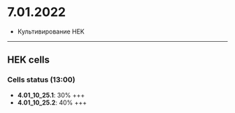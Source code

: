 7.01.2022
==========

- Культивирование HEK

---

## HEK cells
### Cells status (13:00)
- **4.01_10_25.1**: 30% +++
- **4.01_10_25.2**: 40% +++